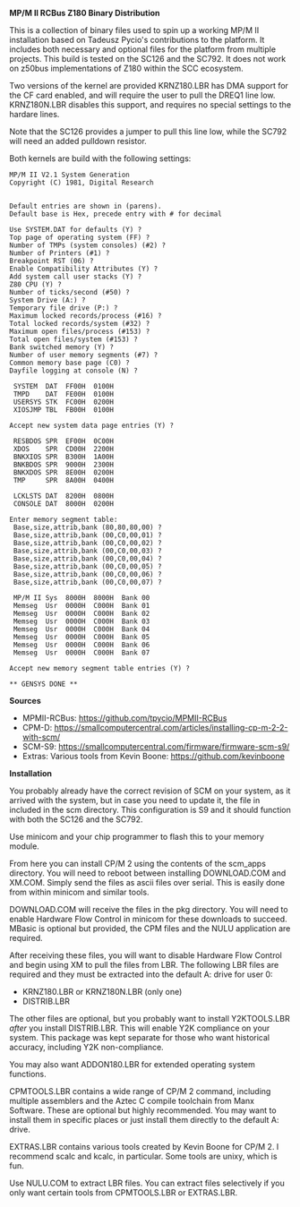 **MP/M II RCBus Z180 Binary Distribution**

This is a collection of binary files used to spin up a working MP/M II
installation based on Tadeusz Pycio's contributions to the platform. It includes
both necessary and optional files for the platform from multiple projects. This
build is tested on the SC126 and the SC792. It does not work on z50bus
implementations of Z180 within the SCC ecosystem.

Two versions of the kernel are provided KRNZ180.LBR has DMA support for the CF
card enabled, and will require the user to pull the DREQ1 line low. KRNZ180N.LBR
disables this support, and requires no special settings to the hardare lines.

Note that the SC126 provides a jumper to pull this line low, while the SC792
will need an added pulldown resistor.

Both kernels are build with the following settings:

    MP/M II V2.1 System Generation
    Copyright (C) 1981, Digital Research


    Default entries are shown in (parens).
    Default base is Hex, precede entry with # for decimal

    Use SYSTEM.DAT for defaults (Y) ?
    Top page of operating system (FF) ?
    Number of TMPs (system consoles) (#2) ?
    Number of Printers (#1) ?
    Breakpoint RST (06) ?
    Enable Compatibility Attributes (Y) ?
    Add system call user stacks (Y) ?
    Z80 CPU (Y) ?
    Number of ticks/second (#50) ?
    System Drive (A:) ?
    Temporary file drive (P:) ?
    Maximum locked records/process (#16) ?
    Total locked records/system (#32) ?
    Maximum open files/process (#153) ?
    Total open files/system (#153) ?
    Bank switched memory (Y) ?
    Number of user memory segments (#7) ?
    Common memory base page (C0) ?
    Dayfile logging at console (N) ?

     SYSTEM  DAT  FF00H  0100H
     TMPD    DAT  FE00H  0100H
     USERSYS STK  FC00H  0200H
     XIOSJMP TBL  FB00H  0100H

    Accept new system data page entries (Y) ?

     RESBDOS SPR  EF00H  0C00H
     XDOS    SPR  CD00H  2200H
     BNKXIOS SPR  B300H  1A00H
     BNKBDOS SPR  9000H  2300H
     BNKXDOS SPR  8E00H  0200H
     TMP     SPR  8A00H  0400H

     LCKLSTS DAT  8200H  0800H
     CONSOLE DAT  8000H  0200H

    Enter memory segment table:
     Base,size,attrib,bank (80,80,80,00) ?
     Base,size,attrib,bank (00,C0,00,01) ?
     Base,size,attrib,bank (00,C0,00,02) ?
     Base,size,attrib,bank (00,C0,00,03) ?
     Base,size,attrib,bank (00,C0,00,04) ?
     Base,size,attrib,bank (00,C0,00,05) ?
     Base,size,attrib,bank (00,C0,00,06) ?
     Base,size,attrib,bank (00,C0,00,07) ?

     MP/M II Sys  8000H  8000H  Bank 00
     Memseg  Usr  0000H  C000H  Bank 01
     Memseg  Usr  0000H  C000H  Bank 02
     Memseg  Usr  0000H  C000H  Bank 03
     Memseg  Usr  0000H  C000H  Bank 04
     Memseg  Usr  0000H  C000H  Bank 05
     Memseg  Usr  0000H  C000H  Bank 06
     Memseg  Usr  0000H  C000H  Bank 07

    Accept new memory segment table entries (Y) ?

    ** GENSYS DONE **

**Sources**
- MPMII-RCBus: https://github.com/tpycio/MPMII-RCBus
- CPM-D: https://smallcomputercentral.com/articles/installing-cp-m-2-2-with-scm/
- SCM-S9: https://smallcomputercentral.com/firmware/firmware-scm-s9/
- Extras: Various tools from Kevin Boone: https://github.com/kevinboone

**Installation**

You probably already have the correct revision of SCM on your system, as it
arrived with the system, but in case you need to update it, the file in included
in the scm directory. This configuration is S9 and it should function with both
the SC126 and the SC792.

Use minicom and your chip programmer to flash this to your memory module.

From here you can install CP/M 2 using the contents of the scm\_apps directory.
You will need to reboot between installing DOWNLOAD.COM and XM.COM. Simply send
the files as ascii files over serial. This is easily done from within minicom
and similar tools.

DOWNLOAD.COM will receive the files in the pkg directory. You will need to
enable Hardware Flow Control in minicom for these downloads to succeed. MBasic
is optional but provided, the CPM files and the NULU application are required.

After receiving these files, you will want to disable Hardware Flow Control and
begin using XM to pull the files from LBR. The following LBR files are required
and they must be extracted into the default A: drive for user 0:

- KRNZ180.LBR or KRNZ180N.LBR (only one)
- DISTRIB.LBR

The other files are optional, but you probably want to install Y2KTOOLS.LBR
_after_ you install DISTRIB.LBR. This will enable Y2K compliance on your system.
This package was kept separate for those who want historical accuracy, including
Y2K non-compliance.

You may also want ADDON180.LBR for extended operating system functions.

CPMTOOLS.LBR contains a wide range of CP/M 2 command, including multiple
assemblers and the Aztec C compile toolchain from Manx Software. These are
optional but highly recommended. You may want to install them in specific places
or just install them directly to the default A: drive.

EXTRAS.LBR contains various tools created by Kevin Boone for CP/M 2. I recommend
scalc and kcalc, in particular. Some tools are unixy, which is fun.

Use NULU.COM to extract LBR files. You can extract files selectively if you only
want certain tools from CPMTOOLS.LBR or EXTRAS.LBR.
